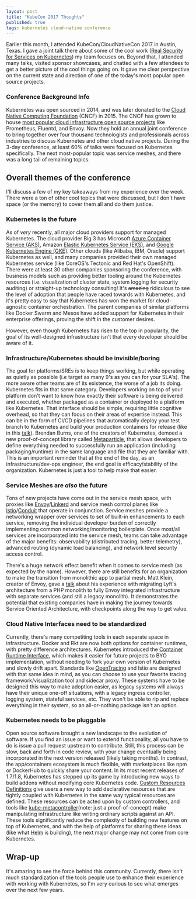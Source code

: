 ```yaml
---
layout: post
title: "KubeCon 2017 Thoughts"
published: true
tags: kubernetes cloud-native conference
---
```


Earlier this month, I attended KubeCon/CloudNativeCon 2017 in Austin, Texas. I gave a joint talk there about some of the cool work ([Real Security for Services
on Kubernetes](https://schd.ws/hosted_files/kccncna17/0d/KubeCon-Slides-Databricks.pdf)) my team focuses on. Beyond that, I attended many talks, visited sponsor showcases, and chatted with a few attendees to get a better picture of the cool things going on. It gave me clear perspective on the current state and direction of one of the today's most popular open source projects.
<!--more-->

### Conference Background Info

Kubernetes was open sourced in 2014, and was later donated to the [Cloud Native Computing Foundation](https://www.cncf.io/) (CNCF) in 2015. The CNCF has grown to house [most popular cloud infrastructure open source projects](https://www.cncf.io/projects/) like Prometheus, Fluentd, and Envoy. Now they hold an annual joint conference to bring together over four thousand technologists and professionals across industries to discuss Kubernetes and other cloud native projects. During the 3-day conference, at least 60% of talks were focused on Kubernetes specifically. The next most-popular topic was service meshes, and there was a long tail of remaining topics.

## Overall themes of the conference

I'll discuss a few of my key takeaways from my experience over the week. There were a ton of other cool topics that were discussed, but I don't have space (or the memory) to cover them all and do them justice.

### Kubernetes is the future

As of *very* recently, all major cloud providers support for managed Kubernetes. The cloud provider Big 3 has Microsoft [Azure Container Service (AKS)](https://azure.microsoft.com/en-us/services/container-service/), Amazon [Elastic Kubernetes Service (EKS)](https://aws.amazon.com/eks/), and [Google Kubernetes Engine (GKE)](https://cloud.google.com/kubernetes-engine/). Other clouds (like Alibaba, IBM, Oracle) support Kubernetes as well, and many companies provided their own managed Kubernetes service (like CoreOS's Tectonic and Red Hat's OpenShift). There were at least 30 other companies sponsoring the conference, with business models such as providing better tooling around the Kubernetes resources (i.e. visualization of cluster state, system logging for security auditing) or straight-up technology consulting! It's ~~amazing~~ ridiculous to see the level of adoption that people have raced towards with Kubernetes, and it's pretty easy to say that Kubernetes has won the market for cloud-agnostic container orchestration. The parent companies of similar platforms like Docker Swarm and Mesos have added support for Kubernetes in their enterprise offerings, proving the shift in the customer desires.

However, even though Kubernetes has risen to the top in popularity, the goal of its well-designed infrastructure isn't that every developer should be aware of it.

### Infrastructure/Kubernetes should be invisible/boring

The goal for platforms/SREs is to keep things working, but while operating as quietly as possible (i.e target as many 9's as you can for your SLA's). The more aware other teams are of its existence, the worse of a job its doing. Kubernetes fits in that same category. Developers working on top of your platform don't want to know how exactly their software is being delivered and executed, whether packaged as a container or deployed to a platform like Kubernetes. That interface should be simple, requiring little cognitive overhead, so that they can focus on their areas of expertise instead. This can be in the form of CI/CD pipelines that automatically deploy your test branch to Kubernetes and build your production containers for release (like in this [talk](https://www.youtube.com/watch?v=07jq-5VbBVQ)). Brendan Burns, one of the creators of Kubernetes, demoed a new proof-of-concept library called [Metaparticle](https://metaparticle.io/), that allows developers to define everything needed to successfully run an application (including packaging/runtime) in the same language and file that they are familiar with. This is an important reminder that at the end of the day, as an infrastructure/dev-ops engineer, the end goal is efficacy/stability of the organization. Kubernetes is just a tool to help make that easier.

### Service Meshes are _also_ the future

Tons of new projects have come out in the service mesh space, with proxies like [Envoy](https://www.envoyproxy.io/)/[Linkerd](https://linkerd.io/) and service mesh control planes like [Istio](https://istio.io/)/[Conduit](https://github.com/runconduit/conduit) that operate in conjunction. Service meshes provide a networking wrapper over services to set of built-in enhancements to each service, removing the individual developer burden of correctly implementing common networking/monitoring boilerplate. Once most/all services are incorporated into the service mesh, teams can take advantage of the major benefits: observability (distributed tracing, better telemetry), advanced routing (dynamic load balancing), and network level security access control.

There's a huge network effect benefit when it comes to service mesh (as expected by the name). However, there are still benefits for an organization to make the transition from monolithic app to partial mesh. Matt Klein, creator of Envoy, gave a [talk](https://www.youtube.com/watch?v=IeJDjq-COjk) about his experience with migrating Lyft's architecture from a PHP monolith to fully Envoy integrated infrastructure with separate services (and still a legacy monolith). It demonstrates the potential that existing companies have in making the journey towards Service Oriented Architecture, with checkpoints along the way to get value.

### Cloud Native Interfaces need to be standardized

Currently, there's many competiting tools in each separate space in infrastructure. Docker and Rkt are now both options for container runtimes, with pretty difference architectures. Kubernetes introduced the [Container Runtime Interface](http://blog.kubernetes.io/2016/12/container-runtime-interface-cri-in-kubernetes.html), which makes it easier for future projects to BYO implementation, without needing to fork your own version of Kubernetes and slowly drift apart. Standards like [OpenTracing](http://opentracing.io/) and Istio are designed with that same idea in mind, as you can choose to use your favorite tracing framework/visualization tool and sidecar proxy. These systems have to be designed this way to make adoption easier, as legacy systems will always have their unique one-off situations, with a legacy ingress controller, logging system, stateful services, etc. They won't be able to rip and replace everything in their system, so an all-or-nothing package isn't an option.

### Kubernetes needs to be pluggable
Open source software brought a new landscape to the evolution of software. If you find an issue or want to extend functionality, all you have to do is issue a pull request upstream to contribute. Still, this process can be slow, back and forth in code review, with your change eventually being incorporated in the next version released (likely taking months). In contrast, the app/containers ecosystem is much flexible, with marketplaces like npm or DockerHub to quickly share your content. In its most recent releases of 1.7/1.8, Kubernetes has stepped up its game by introducing new ways to build addons without modifying core Kubernetes code. [Custom Resources Definitions](https://kubernetes.io/docs/concepts/api-extension/custom-resources/) give users a new way to add declarative resources that are tightly coupled with Kubernetes in the same way typical resources are defined. These resources can be acted upon by custom controllers, and tools like [kube-metacontroller](https://github.com/GoogleCloudPlatform/kube-metacontroller)(note: just a proof-of-concept) make manipulating infrastructure like writing ordinary scripts against an API. These tools significantly reduce the complexity of building new features on top of Kubernetes, and with the help of platforms for sharing these ideas (like what [Helm](https://helm.sh/) is building), the next major change may not come from core Kubernetes.

## Wrap-up

It's amazing to see the force behind this community. Currently, there isn't much standardization of the tools people use to enhance their experience with working with Kubernetes, so I'm very curious to see what emerges over the next few years.
